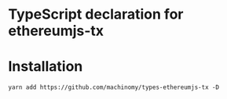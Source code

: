 # TypeScript declaration for ethereumjs-tx

# Installation
```
yarn add https://github.com/machinomy/types-ethereumjs-tx -D
```
